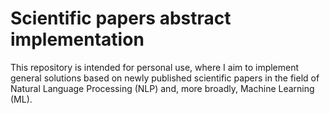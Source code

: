 # Scientific papers abstract implementation 
This repository is intended for personal use, where I aim to implement general solutions based on newly published scientific papers in the field of Natural Language Processing (NLP) and, more broadly, Machine Learning (ML).
